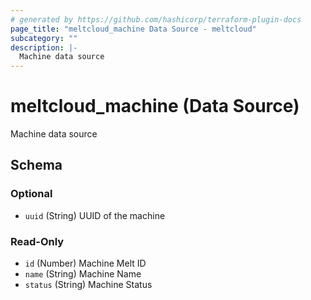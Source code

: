 ```yaml
---
# generated by https://github.com/hashicorp/terraform-plugin-docs
page_title: "meltcloud_machine Data Source - meltcloud"
subcategory: ""
description: |-
  Machine data source
---
```


# meltcloud_machine (Data Source)

Machine data source



<!-- schema generated by tfplugindocs -->
## Schema

### Optional

- `uuid` (String) UUID of the machine

### Read-Only

- `id` (Number) Machine Melt ID
- `name` (String) Machine Name
- `status` (String) Machine Status
